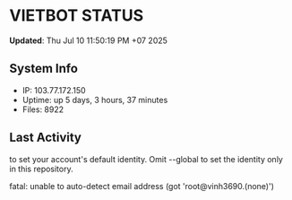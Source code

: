 # VIETBOT STATUS
**Updated**: Thu Jul 10 11:50:19 PM +07 2025

## System Info
- IP: 103.77.172.150
- Uptime: up 5 days, 3 hours, 37 minutes
- Files: 8922

## Last Activity

to set your account's default identity.
Omit --global to set the identity only in this repository.

fatal: unable to auto-detect email address (got 'root@vinh3690.(none)')
